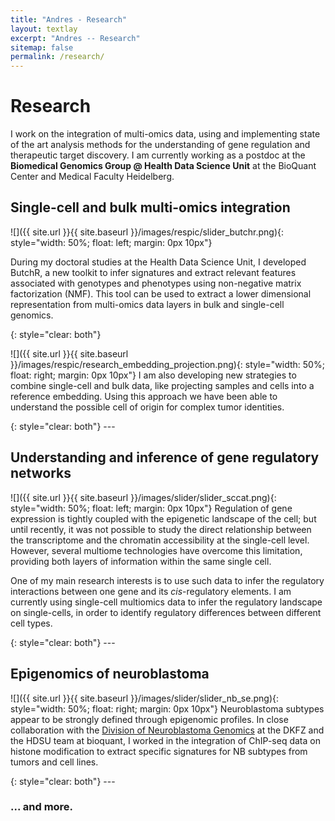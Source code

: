 ```yaml
---
title: "Andres - Research"
layout: textlay
excerpt: "Andres -- Research"
sitemap: false
permalink: /research/
---
```


# Research

I work on the integration of multi-omics data, using and implementing state of the art analysis methods for the understanding of gene regulation and therapeutic target discovery. I am currently working as a postdoc at the **Biomedical Genomics Group @ Health Data Science Unit** at the BioQuant Center and Medical Faculty Heidelberg.

## Single-cell and bulk multi-omics integration
![]({{ site.url }}{{ site.baseurl }}/images/respic/slider_butchr.png){: style="width: 50%; float: left; margin: 0px  10px"}

During my doctoral studies at the Health Data Science Unit, I developed ButchR, a new toolkit to infer signatures and extract relevant features associated with genotypes and phenotypes using non-negative matrix factorization (NMF). This tool can be used to extract a lower dimensional representation from multi-omics data layers in bulk and single-cell genomics.


<div class="special-class" markdown="1">
</div>{: style="clear: both"}


![]({{ site.url }}{{ site.baseurl }}/images/respic/research_embedding_projection.png){: style="width: 50%; float: right; margin: 0px  10px"}
I am also developing new strategies to combine single-cell and bulk data, like projecting samples and cells into a reference embedding. Using this approach we have been able to understand the possible cell of origin for complex tumor identities.






<div class="special-class" markdown="1">
</div>{: style="clear: both"}
---



## Understanding and inference of gene regulatory networks

![]({{ site.url }}{{ site.baseurl }}/images/slider/slider_sccat.png){: style="width: 50%; float: left; margin: 0px  10px"}
Regulation of gene expression is tightly coupled with the epigenetic landscape of the cell; but until recently, it was not possible to study the direct relationship between the transcriptome and the chromatin accessibility at the single-cell level. However, several multiome technologies have overcome this limitation, providing both layers of information within the same single cell. 

One of my main research interests is to use such data to infer the regulatory interactions between one gene and its _cis_-regulatory elements. I am currently using single-cell multiomics data to infer the regulatory landscape on single-cells, in order to identify regulatory differences between different cell types.
<!-- ![]({{ site.url }}{{ site.baseurl }}/images/slider/slider_sccat.png){: style="width: 70%; float: center; margin: 10px"} -->

<div class="special-class" markdown="1">
</div>{: style="clear: both"}
---




## Epigenomics of neuroblastoma

![]({{ site.url }}{{ site.baseurl }}/images/slider/slider_nb_se.png){: style="width: 50%; float: right; margin: 0px 10px"}
Neuroblastoma subtypes appear to be strongly defined through epigenomic profiles. In close collaboration with the [Division of Neuroblastoma Genomics](https://www.dkfz.de/en/neuroblastom-genomik/index.php) at the DKFZ and the HDSU team at bioquant, I worked in the integration of ChIP-seq data on histone modification to extract specific signatures for NB subtypes from tumors and cell lines.


<div class="special-class" markdown="1">
</div>{: style="clear: both"}
---




### ... and more.
